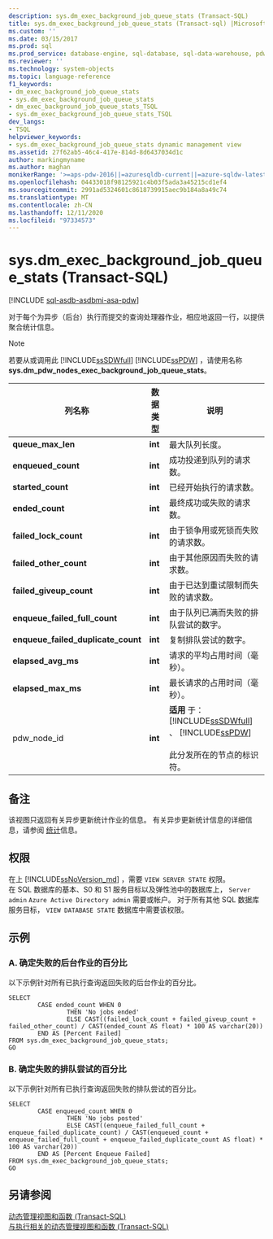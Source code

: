 ```yaml
---
description: sys.dm_exec_background_job_queue_stats (Transact-SQL)
title: sys.dm_exec_background_job_queue_stats (Transact-sql) |Microsoft Docs
ms.custom: ''
ms.date: 03/15/2017
ms.prod: sql
ms.prod_service: database-engine, sql-database, sql-data-warehouse, pdw
ms.reviewer: ''
ms.technology: system-objects
ms.topic: language-reference
f1_keywords:
- dm_exec_background_job_queue_stats
- sys.dm_exec_background_job_queue_stats
- dm_exec_background_job_queue_stats_TSQL
- sys.dm_exec_background_job_queue_stats_TSQL
dev_langs:
- TSQL
helpviewer_keywords:
- sys.dm_exec_background_job_queue_stats dynamic management view
ms.assetid: 27f62ab5-46c4-417e-814d-8d6437034d1c
author: markingmyname
ms.author: maghan
monikerRange: '>=aps-pdw-2016||=azuresqldb-current||=azure-sqldw-latest||>=sql-server-2016||=sqlallproducts-allversions||>=sql-server-linux-2017||=azuresqldb-mi-current'
ms.openlocfilehash: 04433018f98125921c4b03f5ada3a45215cd1ef4
ms.sourcegitcommit: 2991ad5324601c8618739915aec9b184a8a49c74
ms.translationtype: MT
ms.contentlocale: zh-CN
ms.lasthandoff: 12/11/2020
ms.locfileid: "97334573"
---
```

# <a name="sysdm_exec_background_job_queue_stats-transact-sql"></a>sys.dm_exec_background_job_queue_stats (Transact-SQL)
[!INCLUDE [sql-asdb-asdbmi-asa-pdw](../../includes/applies-to-version/sql-asdb-asdbmi-asa-pdw.md)]

  对于每个为异步（后台）执行而提交的查询处理器作业，相应地返回一行，以提供聚合统计信息。  
  
> [!NOTE]  
>  若要从或调用此 [!INCLUDE[ssSDWfull](../../includes/sssdwfull-md.md)] [!INCLUDE[ssPDW](../../includes/sspdw-md.md)] ，请使用名称 **sys.dm_pdw_nodes_exec_background_job_queue_stats**。  
  
|列名称|数据类型|说明|  
|-----------------|---------------|-----------------|  
|**queue_max_len**|**int**|最大队列长度。|  
|**enqueued_count**|**int**|成功投递到队列的请求数。|  
|**started_count**|**int**|已经开始执行的请求数。|  
|**ended_count**|**int**|最终成功或失败的请求数。|  
|**failed_lock_count**|**int**|由于锁争用或死锁而失败的请求数。|  
|**failed_other_count**|**int**|由于其他原因而失败的请求数。|  
|**failed_giveup_count**|**int**|由于已达到重试限制而失败的请求数。|  
|**enqueue_failed_full_count**|**int**|由于队列已满而失败的排队尝试的数字。|  
|**enqueue_failed_duplicate_count**|**int**|复制排队尝试的数字。|  
|**elapsed_avg_ms**|**int**|请求的平均占用时间（毫秒）。|  
|**elapsed_max_ms**|**int**|最长请求的占用时间（毫秒）。|  
|pdw_node_id|**int**|**适用** 于： [!INCLUDE[ssSDWfull](../../includes/sssdwfull-md.md)] 、 [!INCLUDE[ssPDW](../../includes/sspdw-md.md)]<br /><br /> 此分发所在的节点的标识符。|  
  
## <a name="remarks"></a>备注  
 该视图只返回有关异步更新统计作业的信息。 有关异步更新统计信息的详细信息，请参阅 [统计](../../relational-databases/statistics/statistics.md)信息。  
  
## <a name="permissions"></a>权限

在上 [!INCLUDE[ssNoVersion_md](../../includes/ssnoversion-md.md)] ，需要 `VIEW SERVER STATE` 权限。   
在 SQL 数据库的基本、S0 和 S1 服务目标以及弹性池中的数据库上， `Server admin` `Azure Active Directory admin` 需要或帐户。 对于所有其他 SQL 数据库服务目标， `VIEW DATABASE STATE` 数据库中需要该权限。   

## <a name="examples"></a>示例  
  
### <a name="a-determining-the-percentage-of-failed-background-jobs"></a>A. 确定失败的后台作业的百分比  
 以下示例针对所有已执行查询返回失败的后台作业的百分比。  
  
```  
SELECT   
        CASE ended_count WHEN 0   
                THEN 'No jobs ended'   
                ELSE CAST((failed_lock_count + failed_giveup_count + failed_other_count) / CAST(ended_count AS float) * 100 AS varchar(20))   
        END AS [Percent Failed]  
FROM sys.dm_exec_background_job_queue_stats;  
GO  
```  
  
### <a name="b-determining-the-percentage-of-failed-enqueue-attempts"></a>B. 确定失败的排队尝试的百分比  
 以下示例针对所有已执行查询返回失败的排队尝试的百分比。  
  
```  
SELECT   
        CASE enqueued_count WHEN 0   
                THEN 'No jobs posted'   
                ELSE CAST((enqueue_failed_full_count + enqueue_failed_duplicate_count) / CAST(enqueued_count + enqueue_failed_full_count + enqueue_failed_duplicate_count AS float) * 100 AS varchar(20))   
        END AS [Percent Enqueue Failed]  
FROM sys.dm_exec_background_job_queue_stats;  
GO  
```  
  
## <a name="see-also"></a>另请参阅  
 [动态管理视图和函数 (Transact-SQL)](~/relational-databases/system-dynamic-management-views/system-dynamic-management-views.md)   
 [与执行相关的动态管理视图和函数 (Transact-SQL)](../../relational-databases/system-dynamic-management-views/execution-related-dynamic-management-views-and-functions-transact-sql.md)  
  
  


